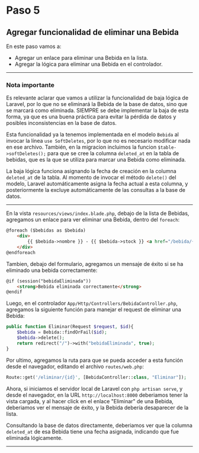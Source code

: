 # Paso 5
## Agregar funcionalidad de eliminar una Bebida
En este paso vamos a:
* Agregar un enlace para eliminar una Bebida en la lista.
* Agregar la lógica para eliminar una Bebida en el controlador.
<hr>

### Nota importante

Es relevante aclarar que vamos a utilizar la funcionalidad de baja lógica de Laravel, por lo que no se eliminará la Bebida de la base de datos, sino que se marcará como eliminada. SIEMPRE se debe implementar la baja de esta forma, ya que es una buena práctica para evitar la pérdida de datos y posibles inconsistencias en la base de datos.

Esta funcionalidad ya la tenemos implementada en el modelo `Bebida` al invocar la línea `use SoftDeletes`, por lo que no es necesario modificar nada en ese archivo. También, en la migracion incluimos la funcion `$table->softDeletes();` para que se cree la columna `deleted_at` en la tabla de bebidas, que es la que se utiliza para marcar una Bebida como eliminada. 

La baja lógica funciona asignando la fecha de creación en la columna `deleted_at` de la tabla. Al momento de invocar el método `delete()` del modelo, Laravel automáticamente asigna la fecha actual a esta columna, y posteriormente la excluye automáticamente de las consultas a la base de datos.
<hr>

En la vista `resources/views/index.blade.php`, debajo de la lista de Bebidas, agregamos un enlace para ver eliminar una Bebida, dentro del `foreach`:
```html
@foreach ($bebidas as $bebida)
    <div>
        {{ $bebida->nombre }} - {{ $bebida->stock }} <a href="/bebida/{{ $bebida->id }}">Ver Detalles</a> <a href="/eliminar/{{ $bebida->id }}">Eliminar</a><br>
    </div>
@endforeach
```

Tambien, debajo del formulario, agregamos un mensaje de éxito si se ha eliminado una bebida correctamente:

```html
@if (session("bebidaEliminada"))
    <strong>Bebida eliminada correctamente</strong>
@endif

```
Luego, en el controlador `App/Http/Controllers/BebidaController.php`, agregamos la siguiente función para manejar el request de eliminar una Bebida:

```php
public function Eliminar(Request $request, $id){
    $bebida = Bebida::findOrFail($id);
    $bebida->delete();
    return redirect("/")->with("bebidaEliminada", true);
}
```

Por ultimo, agregamos la ruta para que se pueda acceder a esta función desde el navegador, editando el archivo `routes/web.php`:

```php
Route::get('/eliminar/{id}', [BebidaController::class, "Eliminar"]);
``` 

Ahora, si iniciamos el servidor local de Laravel con `php artisan serve`, y desde el navegador, en la URL `http://localhost:8000` deberiamos tener la vista cargada, y al hacer click en el enlace "Eliminar" de una Bebida, deberiamos ver el mensaje de éxito, y la Bebida debería desaparecer de la lista. 

Consultando la base de datos directamente, deberiamos ver que la columna `deleted_at` de esa Bebida tiene una fecha asignada, indicando que fue eliminada lógicamente.
<hr>
